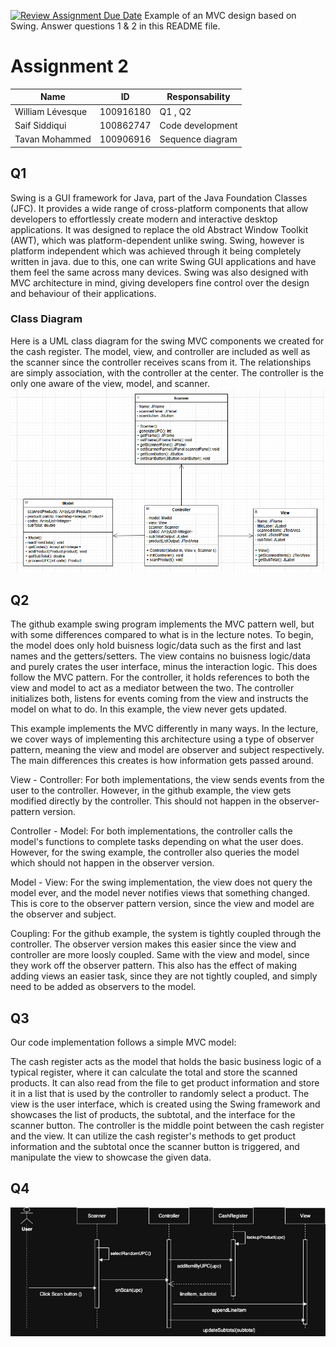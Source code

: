 [![Review Assignment Due Date](https://classroom.github.com/assets/deadline-readme-button-22041afd0340ce965d47ae6ef1cefeee28c7c493a6346c4f15d667ab976d596c.svg)](https://classroom.github.com/a/57HVEcop)
Example of an MVC design based on Swing. Answer questions 1 & 2 in this README file.

# Assignment 2
| Name | ID | Responsability   |
|---|---|------------------|
| William Lévesque | 100916180 | Q1 , Q2          |
| Saif Siddiqui | 100862747 | Code development |
| Tavan Mohammed | 100906916 | Sequence diagram                 |

## Q1
Swing is a GUI framework for Java, part of the Java Foundation Classes (JFC). It provides a wide range of cross-platform components that allow developers to effortlessly create modern and interactive desktop applications. It was designed to replace the old Abstract Window Toolkit (AWT), which was platform-dependent unlike swing. Swing, however is platform independent which was achieved through it being completely written in java. due to this, one can write Swing GUI applications and have them feel the same across many devices. Swing was also designed with MVC architecture in mind, giving developers fine control over the design and behaviour of their applications.

### Class Diagram
Here is a UML class diagram for the swing MVC components we created for the cash register. The model, view, and controller are included as well as the scanner since the controller receives scans from it. The relationships are simply association, with the controller at the center. The controller is the only one aware of the view, model, and scanner. 
![UML Class Diagram](UML_Class_Diagram.png)

## Q2
The github example swing program implements the MVC pattern well, but with some differences compared to what is in the lecture notes. To begin, the model does only hold buisness logic/data such as the first and last names and the getters/setters. The view contains no buisness logic/data and purely crates the user interface, minus the interaction logic. This does follow the MVC pattern. For the controller, it holds references to both the view and model to act as a mediator between the two. The controller initializes both, listens for events coming from the view and instructs the model on what to do. In this example, the view never gets updated.

This example implements the MVC differently in many ways. In the lecture, we cover ways of implementing this architecture using a type of observer pattern, meaning the view and model are observer and subject respectively. The main differences this creates is how information gets passed around. 

View - Controller: For both implementations, the view sends events from the user to the controller. However, in the github example, the view gets modified directly by the controller. This should not happen in the observer-pattern version.

Controller - Model: For both implementations, the controller calls the model's functions to complete tasks depending on what the user does. However, for the swing example, the controller also queries the model which should not happen in the observer version. 

Model - View: For the swing implementation, the view does not query the model ever, and the model never notifies views that something changed. This is core to the observer pattern version, since the view and model are the observer and subject.

Coupling: For the github example, the system is tightly coupled through the controller. The observer version makes this easier since the view and controller are more loosly coupled. Same with the view and model, since they work off the observer pattern. This also has the effect of making adding views an easier task, since they are not tightly coupled, and simply need to be added as observers to the model.

## Q3
Our code implementation follows a simple MVC model:

The cash register acts as the model that holds the basic business logic of a typical register, where it can calculate the total and store the scanned products. It can also read from the file to get product information and store it in a list that is used by the controller to randomly select a product.
The view is the user interface, which is created using the Swing framework and showcases the list of products, the subtotal, and the interface for the scanner button.
The controller is the middle point between the cash register and the view. It can utilize the cash register's methods to get product information and the subtotal once the scanner button is triggered, and manipulate the view to showcase the given data.


## Q4
![UML Sequence Diagram](Sequence_diagram.jpg)
